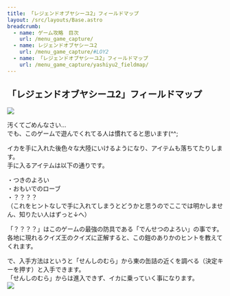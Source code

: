 ```yaml
---
title: 「レジェンドオブヤシーユ2」フィールドマップ
layout: /src/layouts/Base.astro
breadcrumb:
  - name: ゲーム攻略　目次
    url: /menu_game_capture/
  - name: レジェンドオブヤシーユ2
    url: /menu_game_capture/#LOY2
  - name: 「レジェンドオブヤシーユ2」フィールドマップ
    url: /menu_game_capture/yashiyu2_fieldmap/
---
```


## 「レジェンドオブヤシーユ2」フィールドマップ

![](/menu_game_capture/yashiyu2_fieldmap/FieldMap.png)

汚くてごめんなさい…  
でも、このゲームで遊んでくれてる人は慣れてると思います(^^;  
  
イカを手に入れた後色々な大陸にいけるようになり、アイテムも落ちてたりします。  
手に入るアイテムは以下の通りです。  
  
・つきのよろい  
・おもいでのローブ  
・？？？？  
（これをヒントなしで手に入れてしまうとどうかと思うのでここでは明かしません、知りたい人はずっと↓へ）

  
  
  
  
  
  
  
  
  
  
  
  
  
  
  
  
  
  
  
  
  
  
  
  
「？？？？」はこのゲームの最強の防具である「でんせつのよろい」の事です。  
各地に現れるクイズ王のクイズに正解すると、この鎧のありかのヒントを教えてくれます。  
  
で、入手方法はというと「せんしのむら」から東の缶詰の近くを調べる（決定キーを押す）と入手できます。  
「せんしのむら」からは進入できず、イカに乗っていく事になります。  
![](/menu_game_capture/yashiyu2_fieldmap/DensetsuNoYoroi.png)